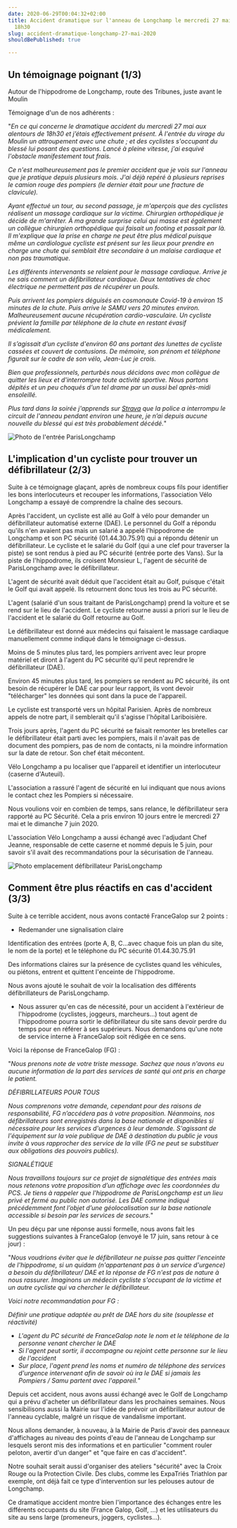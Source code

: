 ```yaml
---
date: 2020-06-29T00:04:32+02:00
title: Accident dramatique sur l'anneau de Longchamp le mercredi 27 mai 2020 vers
  18h30
slug: accident-dramatique-longchamp-27-mai-2020
shouldBePublished: true

---
```

## **Un témoignage poignant (1/3)**

Autour de l'hippodrome de Longchamp, route des Tribunes, juste avant le Moulin

Témoignage d'un de nos adhérents :

"_En ce qui concerne le dramatique accident du mercredi 27 mai aux alentours de 18h30 et j’étais effectivement présent. À l'entrée du virage du Moulin un attroupement avec une chute ; et des cyclistes s'occupant du blessé lui posant des questions. Lancé à pleine vitesse, j'ai esquivé l'obstacle manifestement tout frais._

_Ce n'est malheureusement pas le premier accident que je vois sur l'anneau que je pratique depuis plusieurs mois. J'ai déjà repéré à plusieurs reprises le camion rouge des pompiers (le dernier était pour une fracture de clavicule)._

_Ayant effectué un tour, au second passage, je m'aperçois que des cyclistes réalisent un massage cardiaque sur la victime. Chirurgien orthopédique je décide de m'arrêter. À ma grande surprise celui qui masse est également un collègue chirurgien orthopédique qui faisait un footing et passait par là. Il m'explique que la prise en charge ne peut être plus médical puisque même un cardiologue cycliste est présent sur les lieux pour prendre en charge une chute qui semblait être secondaire à un malaise cardiaque et non pas traumatique._

_Les différents intervenants se relaient pour le massage cardiaque. Arrive je ne sais comment un défibrillateur cardiaque. Deux tentatives de choc électrique ne permettent pas de récupérer un pouls._

_Puis arrivent les pompiers déguisés en cosmonaute Covid-19 à environ 15 minutes de la chute. Puis arrive le SAMU vers 20 minutes environ. Malheureusement aucune récupération cardio-vasculaire. Un cycliste prévient la famille par téléphone de la chute en restant évasif médicalement._

_Il s’agissait d’un cycliste d'environ 60 ans portant des lunettes de cycliste cassées et couvert de contusions. De mémoire, son prénom et téléphone figurait sur le cadre de son vélo, Jean-Luc je crois._

_Bien que professionnels, perturbés nous décidons avec mon collègue de quitter les lieux et d'interrompre toute activité sportive. Nous partons dépités et un peu choqués d'un tel drame par un aussi bel après-midi ensoleillé._

_Plus tard dans la soirée j'apprends sur_ [_Strava_](https://velo-longchamp.us4.list-manage.com/track/click?u=dcae449fb23ea3d337a6c5a26&id=2f91c9a5c0&e=f400e2aed5) _que la police a interrompu le circuit de l'anneau pendant environ une heure, je n’ai depuis aucune nouvelle du blessé qui est très probablement décédé._"

![Photo de l'entrée ParisLongchamp](/media/entree_golf_600x298.jpg "Entrée ParisLongchamp")

## **L'implication d'un cycliste pour trouver un défibrillateur (2/3)**

Suite à ce témoignage glaçant, après de nombreux coups fils pour identifier les bons interlocuteurs et recouper les informations, l'association Vélo Longchamp a essayé de comprendre la chaîne des secours.

Après l'accident, un cycliste est allé au Golf à vélo pour demander un défibrillateur automatisé externe (DAE). Le personnel du Golf a répondu qu'ils n'en avaient pas mais un salarié a appelé l'hippodrome de Longchamp et son PC sécurité (01.44.30.75.91) qui a répondu détenir un défibrillateur. Le cycliste et le salarié du Golf (qui a une clef pour traverser la piste) se sont rendus à pied au PC sécurité (entrée porte des Vans). Sur la piste de l'hippodrome, ils croisent Monsieur L, l'agent de sécurité de ParisLongchamp avec le défibrillateur.

L'agent de sécurité avait déduit que l'accident était au Golf, puisque c'était le Golf qui avait appelé. Ils retournent donc tous les trois au PC sécurité.

L'agent (salarié d'un sous traitant de ParisLongchamp) prend la voiture et se rend sur le lieu de l'accident. Le cycliste retourne aussi a priori sur le lieu de l'accident et le salarié du Golf retourne au Golf.

Le défibrillateur est donné aux médecins qui faisaient le massage cardiaque manuellement comme indiqué dans le témoignage ci-dessus.

Moins de 5 minutes plus tard, les pompiers arrivent avec leur propre matériel et diront à l'agent du PC sécurité qu'il peut reprendre le défibrillateur (DAE).

Environ 45 minutes plus tard, les pompiers se rendent au PC sécurité, ils ont besoin de récupérer le DAE car pour leur rapport, ils vont devoir "télécharger" les données qui sont dans la puce de l'appareil.

Le cycliste est transporté vers un hôpital Parisien. Après de nombreux appels de notre part, il semblerait qu'il s'agisse l'hôpital Lariboisière.

Trois jours après, l'agent du PC sécurité se faisait remonter les bretelles car le défibrillateur était parti avec les pompiers, mais il n'avait pas de document des pompiers, pas de nom de contacts, ni la moindre information sur la date de retour. Son chef était mécontent.

Vélo Longchamp a pu localiser que l'appareil et identifier un interlocuteur (caserne d'Auteuil).

L'association a rassuré l'agent de sécurité en lui indiquant que nous avions le contact chez les Pompiers si nécessaire.

Nous voulions voir en combien de temps, sans relance, le défibrillateur sera rapporté au PC Sécurité. Cela a pris environ 10 jours entre le mercredi 27 mai et le dimanche 7 juin 2020.

L'association Vélo Longchamp a aussi échangé avec l'adjudant Chef Jeanne, responsable de cette caserne et nommé depuis le 5 juin, pour savoir s'il avait des recommandations pour la sécurisation de l'anneau.

![Photo emplacement défibrillateur ParisLongchamp](/media/defibrilateur_longchamp_600x298.png "Emplacement défibrillateur")

## **Comment être plus réactifs en cas d'accident (3/3)**

Suite à ce terrible accident, nous avons contacté FranceGalop sur 2 points :

* Redemander une signalisation claire

Identification des entrées (porte A, B, C...avec chaque fois un plan du site, le nom de la porte) et le téléphone du PC sécurité 01.44.30.75.91

Des informations claires sur la présence de cyclistes quand les véhicules, ou piétons, entrent et quittent l'enceinte de l'hippodrome.

Nous avons ajouté le souhait de voir la localisation des différents défibrillateurs de ParisLongchamp.

* Nous assurer qu'en cas de nécessité, pour un accident à l'extérieur de l'hippodrome (cyclistes, joggeurs, marcheurs...) tout agent de l'hippodrome pourra sortir le défibrillateur du site sans devoir perdre du temps pour en référer à ses supérieurs. Nous demandons qu'une note de service interne à FranceGalop soit rédigée en ce sens.

Voici la réponse de FranceGalop (FG) :

"_Nous prenons note de votre triste message. Sachez que nous n'avons eu aucune information de la part des services de santé qui ont pris en charge le patient._

_DÉFIBRILLATEURS POUR TOUS_

_Nous comprenons votre demande, cependant pour des raisons de responsabilité, FG n’accédera pas à votre proposition. Néanmoins, nos défibrillateurs sont enregistrés dans la base nationale et disponibles si nécessaire pour les services d'urgences à leur demande. S'agissant de l'équipement sur la voie publique de DAE à destination du public je vous invite à vous rapprocher des service de la ville (FG ne peut se substituer aux obligations des pouvoirs publics)._

_SIGNALÉTIQUE_

_Nous travaillons toujours sur ce projet de signalétique des entrées mais nous retenons votre proposition d’un affichage avec les coordonnées du PCS. Je tiens à rappeler que l'hippodrome de ParisLongchamp est un lieu privé et fermé au public non autorisé. Les DAE comme indiqué précédemment font l’objet d’une géolocalisation sur la base nationale accessible si besoin par les services de secours._"

Un peu déçu par une réponse aussi formelle, nous avons fait les suggestions suivantes à FranceGalop (envoyé le 17 juin, sans retour à ce jour) :

"_Nous voudrions éviter que le défibrillateur ne puisse pas quitter l'enceinte de l'hippodrome, si un quidam (n'appartenant pas à un service d'urgence) a besoin du défibrillateur/ DAE et la réponse de FG n'est pas de nature à nous rassurer. Imaginons un médecin cycliste s'occupant de la victime et un autre cycliste qui va chercher le défibrillateur._

_Voici notre recommandation pour FG :_

_Définir une pratique adaptée au prêt de DAE hors du site (souplesse et réactivité)_

* _L'agent du PC sécurité de FranceGalop note le nom et le téléphone de la personne venant chercher le DAE_
* _Si l'agent peut sortir, il accompagne ou rejoint cette personne sur le lieu de l'accident_
* _Sur place, l'agent prend les noms et numéro de téléphone des services d'urgence intervenant afin de savoir où ira le DAE si jamais les Pompiers / Samu partent avec l'appareil._"

Depuis cet accident, nous avons aussi échangé avec le Golf de Longchamp qui a prévu d'acheter un défibrillateur dans les prochaines semaines. Nous sensibilisons aussi la Mairie sur l'idée de prévoir un défibrillateur autour de l'anneau cyclable, malgré un risque de vandalisme important.

Nous allons demander, à nouveau, à la Mairie de Paris d'avoir des panneaux d'affichages au niveau des points d'eau de l'anneau de Longchamp sur lesquels seront mis des informations et en particulier "comment rouler peloton, avertir d'un danger" et "que faire en cas d'accident".

Notre souhait serait aussi d'organiser des ateliers "sécurité" avec la Croix Rouge ou la Protection Civile. Des clubs, comme les ExpaTriés Triathlon par exemple, ont déjà fait ce type d'intervention sur les pelouses autour de Longchamp.

Ce dramatique accident montre bien l'importance des échanges entre les différents occupants du site (France Galop, Golf, ...) et les utilisateurs du site au sens large (promeneurs, joggers, cyclistes...).